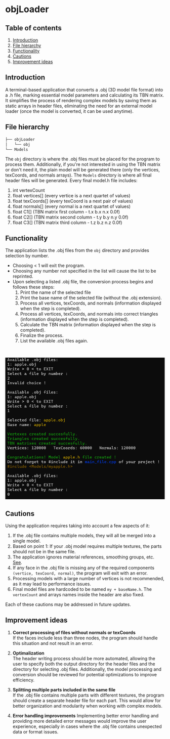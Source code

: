 # objLoader
## Table of contents
1. [Introduction](#introduction)
2. [File hierarchy](#file-hierarchy)
3. [Functionality](#functionality)
4. [Cautions](#cautions)
5. [Improvement ideas](#improvement-ideas)

<a id="introduction"></a>
## Introduction
A terminal-based application that converts a .obj (3D model file format) into a .h file, marking essential model parameters and calculating its TBN matrix. It simplifies the process of rendering complex models by saving them as static arrays in header files, eliminating the need for an external model loader (once the model is converted, it can be used anytime).

<a id="file-hierarchy"></a>
## File hierarchy
```
├── objLoader
│   └── obj
└── Models
```
The ```obj``` directory is where the .obj files must be placed for the program to process them. Additionally, if you're not interested in using the TBN matrix or don't need it, the plain model will be generated there (only the vertices, texCoords, and normals arrays).
The ```Models``` directory is where all final header files will be generated. Every final model.h file includes:
  1. int vertexCount
  2. float vertices[] (every vertice is a next quartet of values)
  3. float texCoords[] (every texCoord is a next pair of values)
  4. float normals[] (every normal is a next quartet of values)
  5. float C1[] (TBN matrix first column - t.x b.x n.x 0.0f)
  6. float C2[] (TBN matrix second column - t.y b.y n.y 0.0f)
  7. float C3[] (TBN matrix third column - t.z b.z n.z 0.0f)

<a id="functionality"></a>
## Functionality
The application lists the .obj files from the ```obj``` directory and provides selection by number.
- Choosing < 1 will exit the program.
- Choosing any number not specified in the list will cause the list to be reprinted.
- Upon selecting a listed .obj file, the conversion process begins and follows these steps:
    1. Print the name of the selected file
    2. Print the base name of the selected file (without the .obj extension).
    3. Process all vertices, texCoords, and normals (information displayed when the step is completed).
    4. Process all vertices, texCoords, and normals into correct triangles (information displayed when the step is completed).
    5. Calculate the TBN matrix (information displayed when the step is completed).
    6. Finalize the process.
    7. List the available .obj files again.
<br>
<p align="center">
  <img src="https://github.com/Dunnnan/objLoader/blob/main/Images/App.png?raw=true" alt="Functionality">
</p>

<a id="cautions"></a>
## Cautions
Using the application requires taking into account a few aspects of it:
1. If the .obj file contains multiple models, they will all be merged into a single model.
2. Based on point 1: If your .obj model requires multiple textures, the parts should not be in the same file.
3. The application ignores material references, smoothing groups, etc. [See](#file-hierarchy).
4. If any face in the .obj file is missing any of the required components ```(vertice, texCoord, normal)```, the program will exit with an error.
5. Processing models with a large number of vertices is not recommended, as it may lead to performance issues.
6. Final model files are hardcoded to be named ```my + baseName.h```. The ```vertexCount``` and arrays names inside the header are also fixed.

Each of these cautions may be addressed in future updates.

<a id="improvement-ideas"></a>
## Improvement ideas
1. **Correct processing of files without normals or texCoords**  
   If the faces include less than three nodes, the program should handle this situation and not result in an error.

2. **Optimalization**  
   The header writing process should be more automated, allowing the user to specify both the output directory for the header files and the directory for selecting .obj files. Additionally, the model processing and conversion should be reviewed for potential optimizations to improve efficiency.
3. **Splitting multiple parts included in the same file**  
   If the .obj file contains multiple parts with different textures, the program should create a separate header file for each part. This would allow for better organization and modularity when working with complex models.
4. **Error handling improvements**
   Implementing better error handling and providing more detailed error messages would improve the user experience, especially in cases where the .obj file contains unexpected data or format issues.
